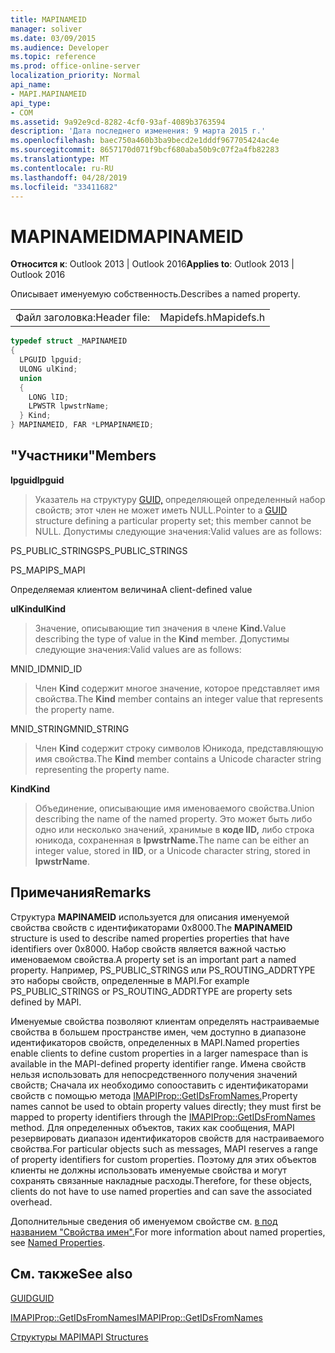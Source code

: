 ```yaml
---
title: MAPINAMEID
manager: soliver
ms.date: 03/09/2015
ms.audience: Developer
ms.topic: reference
ms.prod: office-online-server
localization_priority: Normal
api_name:
- MAPI.MAPINAMEID
api_type:
- COM
ms.assetid: 9a92e9cd-8282-4cf0-93af-4089b3763594
description: 'Дата последнего изменения: 9 марта 2015 г.'
ms.openlocfilehash: baec750a460b3ba9becd2e1dddf967705424ac4e
ms.sourcegitcommit: 8657170d071f9bcf680aba50b9c07f2a4fb82283
ms.translationtype: MT
ms.contentlocale: ru-RU
ms.lasthandoff: 04/28/2019
ms.locfileid: "33411682"
---
```

# <a name="mapinameid"></a><span data-ttu-id="56ac4-103">MAPINAMEID</span><span class="sxs-lookup"><span data-stu-id="56ac4-103">MAPINAMEID</span></span>

  
  
<span data-ttu-id="56ac4-104">**Относится к**: Outlook 2013 | Outlook 2016</span><span class="sxs-lookup"><span data-stu-id="56ac4-104">**Applies to**: Outlook 2013 | Outlook 2016</span></span> 
  
<span data-ttu-id="56ac4-105">Описывает именуемую собственность.</span><span class="sxs-lookup"><span data-stu-id="56ac4-105">Describes a named property.</span></span> 
  
|||
|:-----|:-----|
|<span data-ttu-id="56ac4-106">Файл заголовка:</span><span class="sxs-lookup"><span data-stu-id="56ac4-106">Header file:</span></span>  <br/> |<span data-ttu-id="56ac4-107">Mapidefs.h</span><span class="sxs-lookup"><span data-stu-id="56ac4-107">Mapidefs.h</span></span>  <br/> |
   
```cpp
typedef struct _MAPINAMEID
{
  LPGUID lpguid;
  ULONG ulKind;
  union
  {
    LONG lID;
    LPWSTR lpwstrName;
  } Kind;
} MAPINAMEID, FAR *LPMAPINAMEID;

```

## <a name="members"></a><span data-ttu-id="56ac4-108">"Участники"</span><span class="sxs-lookup"><span data-stu-id="56ac4-108">Members</span></span>

 <span data-ttu-id="56ac4-109">**lpguid**</span><span class="sxs-lookup"><span data-stu-id="56ac4-109">**lpguid**</span></span>
  
> <span data-ttu-id="56ac4-110">Указатель на структуру [GUID,](guid.md) определяющей определенный набор свойств; этот член не может иметь NULL.</span><span class="sxs-lookup"><span data-stu-id="56ac4-110">Pointer to a [GUID](guid.md) structure defining a particular property set; this member cannot be NULL.</span></span> <span data-ttu-id="56ac4-111">Допустимы следующие значения:</span><span class="sxs-lookup"><span data-stu-id="56ac4-111">Valid values are as follows:</span></span> 
    
<span data-ttu-id="56ac4-112">PS_PUBLIC_STRINGS</span><span class="sxs-lookup"><span data-stu-id="56ac4-112">PS_PUBLIC_STRINGS</span></span>
  
> 
    
<span data-ttu-id="56ac4-113">PS_MAPI</span><span class="sxs-lookup"><span data-stu-id="56ac4-113">PS_MAPI</span></span>
  
> 
    
<span data-ttu-id="56ac4-114">Определяемая клиентом величина</span><span class="sxs-lookup"><span data-stu-id="56ac4-114">A client-defined value</span></span>
  
> 
    
 <span data-ttu-id="56ac4-115">**ulKind**</span><span class="sxs-lookup"><span data-stu-id="56ac4-115">**ulKind**</span></span>
  
> <span data-ttu-id="56ac4-116">Значение, описывающие тип значения в члене **Kind.**</span><span class="sxs-lookup"><span data-stu-id="56ac4-116">Value describing the type of value in the **Kind** member.</span></span> <span data-ttu-id="56ac4-117">Допустимы следующие значения:</span><span class="sxs-lookup"><span data-stu-id="56ac4-117">Valid values are as follows:</span></span> 
    
<span data-ttu-id="56ac4-118">MNID_ID</span><span class="sxs-lookup"><span data-stu-id="56ac4-118">MNID_ID</span></span> 
  
> <span data-ttu-id="56ac4-119">Член **Kind** содержит многое значение, которое представляет имя свойства.</span><span class="sxs-lookup"><span data-stu-id="56ac4-119">The **Kind** member contains an integer value that represents the property name.</span></span> 
    
<span data-ttu-id="56ac4-120">MNID_STRING</span><span class="sxs-lookup"><span data-stu-id="56ac4-120">MNID_STRING</span></span> 
  
> <span data-ttu-id="56ac4-121">Член **Kind** содержит строку символов Юникода, представляющую имя свойства.</span><span class="sxs-lookup"><span data-stu-id="56ac4-121">The **Kind** member contains a Unicode character string representing the property name.</span></span> 
    
 <span data-ttu-id="56ac4-122">**Kind**</span><span class="sxs-lookup"><span data-stu-id="56ac4-122">**Kind**</span></span>
  
> <span data-ttu-id="56ac4-123">Объединение, описывающие имя именоваемого свойства.</span><span class="sxs-lookup"><span data-stu-id="56ac4-123">Union describing the name of the named property.</span></span> <span data-ttu-id="56ac4-124">Это может быть либо одно или несколько значений, хранимые в **коде lID,** либо строка юникода, сохраненная в **lpwstrName.**</span><span class="sxs-lookup"><span data-stu-id="56ac4-124">The name can be either an integer value, stored in **lID**, or a Unicode character string, stored in **lpwstrName**.</span></span>
    
## <a name="remarks"></a><span data-ttu-id="56ac4-125">Примечания</span><span class="sxs-lookup"><span data-stu-id="56ac4-125">Remarks</span></span>

<span data-ttu-id="56ac4-126">Структура **MAPINAMEID** используется для описания именуемой свойства свойств с идентификаторами 0x8000.</span><span class="sxs-lookup"><span data-stu-id="56ac4-126">The **MAPINAMEID** structure is used to describe named properties properties that have identifiers over 0x8000.</span></span> <span data-ttu-id="56ac4-127">Набор свойств является важной частью именоваемом свойства.</span><span class="sxs-lookup"><span data-stu-id="56ac4-127">A property set is an important part a named property.</span></span> <span data-ttu-id="56ac4-128">Например, PS_PUBLIC_STRINGS или PS_ROUTING_ADDRTYPE это наборы свойств, определенные в MAPI.</span><span class="sxs-lookup"><span data-stu-id="56ac4-128">For example PS_PUBLIC_STRINGS or PS_ROUTING_ADDRTYPE are property sets defined by MAPI.</span></span> 
  
<span data-ttu-id="56ac4-129">Именуемые свойства позволяют клиентам определять настраиваемые свойства в большем пространстве имен, чем доступно в диапазоне идентификаторов свойств, определенных в MAPI.</span><span class="sxs-lookup"><span data-stu-id="56ac4-129">Named properties enable clients to define custom properties in a larger namespace than is available in the MAPI-defined property identifier range.</span></span> <span data-ttu-id="56ac4-130">Имена свойств нельзя использовать для непосредственного получения значений свойств; Сначала их необходимо сопооставить с идентификаторами свойств с помощью метода [IMAPIProp::GetIDsFromNames.](imapiprop-getidsfromnames.md)</span><span class="sxs-lookup"><span data-stu-id="56ac4-130">Property names cannot be used to obtain property values directly; they must first be mapped to property identifiers through the [IMAPIProp::GetIDsFromNames](imapiprop-getidsfromnames.md) method.</span></span> <span data-ttu-id="56ac4-131">Для определенных объектов, таких как сообщения, MAPI резервировать диапазон идентификаторов свойств для настраиваемого свойства.</span><span class="sxs-lookup"><span data-stu-id="56ac4-131">For particular objects such as messages, MAPI reserves a range of property identifiers for custom properties.</span></span> <span data-ttu-id="56ac4-132">Поэтому для этих объектов клиенты не должны использовать именуемые свойства и могут сохранять связанные накладные расходы.</span><span class="sxs-lookup"><span data-stu-id="56ac4-132">Therefore, for these objects, clients do not have to use named properties and can save the associated overhead.</span></span> 
  
<span data-ttu-id="56ac4-133">Дополнительные сведения об именуемом свойстве см. [в под названием "Свойства имен".](mapi-named-properties.md)</span><span class="sxs-lookup"><span data-stu-id="56ac4-133">For more information about named properties, see [Named Properties](mapi-named-properties.md).</span></span>
  
## <a name="see-also"></a><span data-ttu-id="56ac4-134">См. также</span><span class="sxs-lookup"><span data-stu-id="56ac4-134">See also</span></span>



[<span data-ttu-id="56ac4-135">GUID</span><span class="sxs-lookup"><span data-stu-id="56ac4-135">GUID</span></span>](guid.md)
  
[<span data-ttu-id="56ac4-136">IMAPIProp::GetIDsFromNames</span><span class="sxs-lookup"><span data-stu-id="56ac4-136">IMAPIProp::GetIDsFromNames</span></span>](imapiprop-getidsfromnames.md)


[<span data-ttu-id="56ac4-137">Структуры MAPI</span><span class="sxs-lookup"><span data-stu-id="56ac4-137">MAPI Structures</span></span>](mapi-structures.md)

